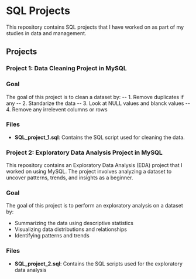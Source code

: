 # SQL Projects

This repository contains SQL projects that I have worked on as part of my studies in data and management.

## Projects

### Project 1: Data Cleaning Project in MySQL

### Goal
The goal of this project is to clean a dataset by:
-- 1. Remove duplicates if any
-- 2. Standarize the data
-- 3. Look at NULL values and blanck values
-- 4. Remove any irrelevent columns  or rows

### Files
- **SQL_project_1.sql**: Contains the SQL script used for cleaning the data.


### Project 2: Exploratory Data Analysis Project in MySQL

This repository contains an Exploratory Data Analysis (EDA) project that I worked on using MySQL. The project involves analyzing a dataset to uncover patterns, trends, and insights as a beginner.

### Goal
The goal of this project is to perform an exploratory analysis on a dataset by:
- Summarizing the data using descriptive statistics
- Visualizing data distributions and relationships
- Identifying patterns and trends

### Files
- **SQL_project_2.sql**: Contains the SQL scripts used for the exploratory data analysis
